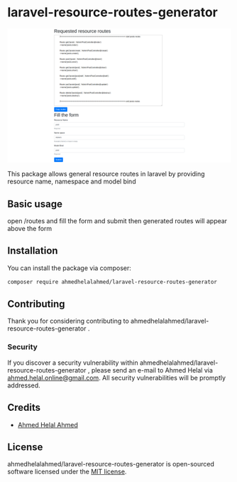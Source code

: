 # laravel-resource-routes-generator

<p align="center"><img  src="idea.png"></p>

This package allows general resource routes in laravel by providing resource name, namespace and model bind

## Basic usage

open /routes and fill the form and submit then generated routes will appear above the form

## Installation

You can install the package via composer:

```bash
composer require ahmedhelalahmed/laravel-resource-routes-generator
```

## Contributing

Thank you for considering contributing to ahmedhelalahmed/laravel-resource-routes-generator .

### Security

If you discover a security vulnerability within ahmedhelalahmed/laravel-resource-routes-generator , please send an e-mail to Ahmed Helal via ahmed.helal.online@gmail.com. All security vulnerabilities will be promptly addressed.

## Credits

- [Ahmed Helal Ahmed](https://github.com/ahmedhelalahmed)

## License

ahmedhelalahmed/laravel-resource-routes-generator is open-sourced software licensed under the [MIT license](https://opensource.org/licenses/MIT).
